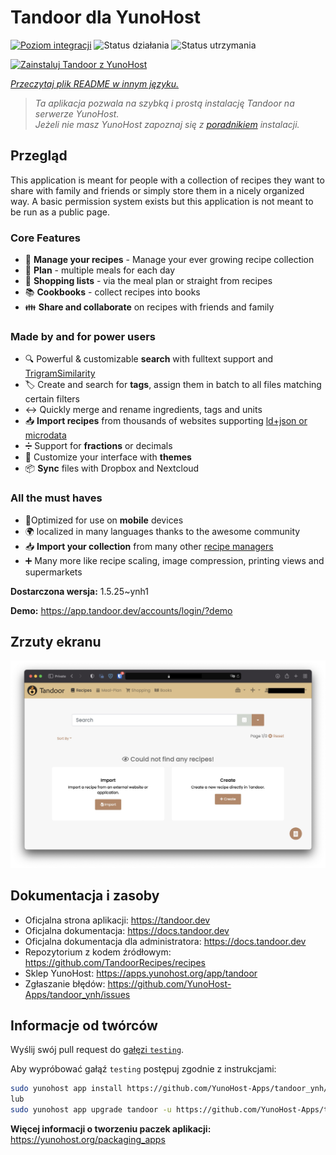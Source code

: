 <!--
To README zostało automatycznie wygenerowane przez <https://github.com/YunoHost/apps/tree/master/tools/readme_generator>
Nie powinno być ono edytowane ręcznie.
-->

# Tandoor dla YunoHost

[![Poziom integracji](https://apps.yunohost.org/badge/integration/tandoor)](https://ci-apps.yunohost.org/ci/apps/tandoor/)
![Status działania](https://apps.yunohost.org/badge/state/tandoor)
![Status utrzymania](https://apps.yunohost.org/badge/maintained/tandoor)

[![Zainstaluj Tandoor z YunoHost](https://install-app.yunohost.org/install-with-yunohost.svg)](https://install-app.yunohost.org/?app=tandoor)

*[Przeczytaj plik README w innym języku.](./ALL_README.md)*

> *Ta aplikacja pozwala na szybką i prostą instalację Tandoor na serwerze YunoHost.*  
> *Jeżeli nie masz YunoHost zapoznaj się z [poradnikiem](https://yunohost.org/install) instalacji.*

## Przegląd

This application is meant for people with a collection of recipes they want to share with family and friends or simply
store them in a nicely organized way. A basic permission system exists but this application is not meant to be run as 
a public page.

### Core Features

- 🥗 **Manage your recipes** - Manage your ever growing recipe collection
- 📆 **Plan** - multiple meals for each day
- 🛒 **Shopping lists** - via the meal plan or straight from recipes
- 📚 **Cookbooks** - collect recipes into books
- 👪 **Share and collaborate** on recipes with friends and family

### Made by and for power users

- 🔍 Powerful & customizable **search** with fulltext support and [TrigramSimilarity](https://docs.djangoproject.com/en/3.0/ref/contrib/postgres/search/#trigram-similarity)
- 🏷️ Create and search for **tags**, assign them in batch to all files matching certain filters
- ↔️ Quickly merge and rename ingredients, tags and units 
- 📥️ **Import recipes** from thousands of websites supporting [ld+json or microdata](https://schema.org/Recipe)
- ➗ Support for **fractions** or decimals
- 🎨 Customize your interface with **themes**
- 📦 **Sync** files with Dropbox and Nextcloud
  
### All the must haves

- 📱Optimized for use on **mobile** devices
- 🌍 localized in many languages thanks to the awesome community
- 📥️ **Import your collection** from many other [recipe managers](https://docs.tandoor.dev/features/import_export/)
- ➕ Many more like recipe scaling, image compression, printing views and supermarkets

**Dostarczona wersja:** 1.5.25~ynh1

**Demo:** <https://app.tandoor.dev/accounts/login/?demo>

## Zrzuty ekranu

![Zrzut ekranu z Tandoor](./doc/screenshots/example.jpg)

## Dokumentacja i zasoby

- Oficjalna strona aplikacji: <https://tandoor.dev>
- Oficjalna dokumentacja: <https://docs.tandoor.dev>
- Oficjalna dokumentacja dla administratora: <https://docs.tandoor.dev>
- Repozytorium z kodem źródłowym: <https://github.com/TandoorRecipes/recipes>
- Sklep YunoHost: <https://apps.yunohost.org/app/tandoor>
- Zgłaszanie błędów: <https://github.com/YunoHost-Apps/tandoor_ynh/issues>

## Informacje od twórców

Wyślij swój pull request do [gałęzi `testing`](https://github.com/YunoHost-Apps/tandoor_ynh/tree/testing).

Aby wypróbować gałąź `testing` postępuj zgodnie z instrukcjami:

```bash
sudo yunohost app install https://github.com/YunoHost-Apps/tandoor_ynh/tree/testing --debug
lub
sudo yunohost app upgrade tandoor -u https://github.com/YunoHost-Apps/tandoor_ynh/tree/testing --debug
```

**Więcej informacji o tworzeniu paczek aplikacji:** <https://yunohost.org/packaging_apps>
